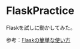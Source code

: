# FlaskPractice
Flaskを試しに動かしてみた。

参考：[Flaskの簡単な使い方](https://qiita.com/zaburo/items/5091041a5afb2a7dffc8)
